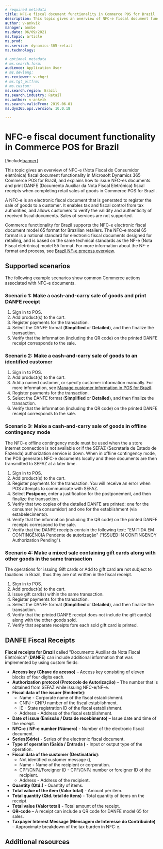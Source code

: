 ```yaml
---
# required metadata
title: NFC-e fiscal document functionality in Commerce POS for Brazil
description: This topic gives an overview of NFC-e fiscal document functionality in Microsoft Dynamics 365 Commerce POS for Brazil.
author: v-ankvik
manager: annbe
ms.date: 06/09/2021
ms.topic: article
ms.prod: 
ms.service: dynamics-365-retail
ms.technology: 

# optional metadata
# ms.search.form:  
audience: Application User
# ms.devlang: 
ms.reviewer: v-chgri
# ms.tgt_pltfrm: 
# ms.custom: 
ms.search.region: Brazil
ms.search.industry: Retail
ms.author: v-ankvik
ms.search.validFrom: 2019-06-01
ms.dyn365.ops.version: 10.0.18

---
```


# NFC-e fiscal document functionality in Commerce POS for Brazil

[!include[banner](../includes/banner.md)]

This topic gives an overview of NFC-e (Nota Fiscal do Consumidor eletrônica) fiscal document functionality in Microsoft Dynamics 365 Commerce POS for Brazil, and explains how to issue NFC-es documents and print DANFE (Documento Auxiliar da Nota Fiscal Eletrônica) fiscal receipts when completing retail sales of goods in Commerce POS for Brazil.

A NFC-e is an electronic fiscal document that is generated to register the sale of goods to a customer. It enables tax and fiscal control from tax authorities, and allows customers to verify the validity and authenticity of received fiscal documents. Sales of services are not supported.

Commerce functionality for Brazil supports the NFC-e electronic fiscal document model 65 format for Brazilian retailers. The NFC-e model 65 format is a national standard for electronic fiscal documents designed for retailing, and is based on the same technical standards as the NF-e (Nota Fiscal eletrônica) model 55 format. For more information about the NF-e format and process, see [Brazil NF-e process overview](../../finance/localizations/latam-bra-nf-e-process.md). 

## Supported scenarios

The following example scenarios show common Commerce actions associated with NFC-e documents.

### Scenario 1: Make a cash-and-carry sale of goods and print DANFE receipt

1. Sign in to POS.
1. Add product(s) to the cart.
1. Register payments for the transaction.
1. Select the DANFE format (**Simplified** or **Detailed**), and then finalize the transaction.
1. Verify that the information (including the QR code) on the printed DANFE receipt corresponds to the sale.

### Scenario 2: Make a cash-and-carry sale of goods to an identified customer

1. Sign in to POS.
1. Add product(s) to the cart.
1. Add a named customer, or specify customer information manually. For more information, see [Manage customer information in POS for Brazil](latam-bra-customer-information.md).
1. Register payments for the transaction.
1. Select the DANFE format (**Simplified** or **Detailed**), and then finalize the transaction.
1. Verify that the information (including the QR code) on the printed DANFE receipt corresponds to the sale.

### Scenario 3: Make a cash-and-carry sale of goods in offline contingency mode

The NFC-e offline contingency mode must be used when the a store internet connection is not available or if the SEFAZ (Secretaria de Estado de Fazenda) authorization service is down. When in offline contingency mode, the POS generates NFC-e documents locally and these documents are then transmitted to SEFAZ at a later time.

1. Sign in to POS.
1. Add product(s) to the cart.
1. Register payments for the transaction. You will receive an error when POS attempts to communicate with SEFAZ.
1. Select **Postpone**, enter a justification for the postponement, and then finalize the transaction.
1. Verify that two copies of the detailed DANFE are printed: one for the consumer (via consumidor) and one for the establishment (via estabelecimento).
1. Verify that the information (including the QR code) on the printed DANFE receipts correspond to the sale. 
1. Verify that the DANFE receipts contain the following text: "EMITIDA EM CONTINGÊNCIA Pendente de autorização" ("ISSUED IN CONTINGENCY Authorization Pending").

### Scenario 4: Make a mixed sale containing gift cards along with other goods in the same transaction 

The operations for issuing Gift cards or Add to gift card are not subject to taxations in Brazil, thus they are not written in the fiscal receipt.

1. Sign in to POS.
1. Add product(s) to the cart.
1. Issue gift card(s) within the same transaction.
1. Register payments for the transaction.
1. Select the DANFE format (**Simplified** or **Detailed**), and then finalize the transaction.
1. Verify that the printed DANFE receipt does not include the gift card(s) along with the other goods sold.
1. Verify that separate receipts fore each sold gift card is printed.

## DANFE Fiscal Receipts

**Fiscal receipts for Brazil** called "Documento Auxiliar da Nota Fiscal Eletrônica" (**DANFE**) can include additional information that was implemented by using custom fields:

- **Access key (Chave de acesso)** – Access key consisting of eleven blocks of four digits each.
- **Authorization protocol (Protocolo de Autorização)** – The number that is obtained from SEFAZ while issuing NFC-e/NF-e.
- **Fiscal data of the issuer (Emitente)**:
  - Name - Corporate name of the fiscal establishment.
  - CNPJ - CNPJ number of the fiscal establishment.
  - IE - State registration ID of the fiscal establishment.
  - Address - Address of the fiscal establishment. 
- **Date of issue (Emissão / Data de  recebimento)** – Issue date and time of the receipt.
- **NFC-e / NF-e number (Número)** - Number of the electronic fiscal document.
- **Series(Série)** - Series of the electronic fiscal document.
- **Type of operation (Saída / Entrada )** - Input or output type of the operation.
- **Fiscal data of the customer (Destinatário)**:
  - Not identified customer message (),
  - Name - Name of the recipient or corporation.
  - CPF/CNPJ/Foreigner ID - CPF/CNPJ number or foreigner ID of the recipient. 
  - Address - Address of the recipient.
- **Quantity (Qtd.)** - Quantity of items.
- **Total value of the item (Valor total)** - Amount per item.
- **Total quantity (Qtd. total de itens)** - Total quantity of items on the receipt.
- **Total value (Valor total)** - Total amount of the receipt.
- **QR-code** – A receipt can include a QR code for DANFE model 65 for sales.
- **Taxpayer Interest Message (Mensagem de Interesse do Contribuinte)** – Approximate breakdown of the tax burden in NFC-e.

## Additional resources




